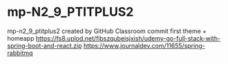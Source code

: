 # mp-N2_9_PTITPLUS2
mp-n2_9_ptitplus2 created by GitHub Classroom
commit first theme + homeapp
https://fs8.uplod.net/fibszqubeisjxish/udemy-go-full-stack-with-spring-boot-and-react.zip
https://www.journaldev.com/11655/spring-rabbitmq
